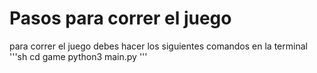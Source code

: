 # Pasos para correr el juego

para correr el juego debes hacer los siguientes comandos en la terminal
'''sh
cd game
python3 main.py
'''